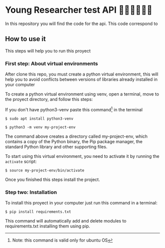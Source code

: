 # Young Researcher test API 👩‍🔬🧑‍🔬👩‍🔬

In this repository you will find the code for the api. This code  correspond to 

## How to use it 
This steps will help you to run this proyect

### First step: About virtual environments

After clone this repo, you must create a python virtual environment, this will help you to avoid conflicts between versions of libraries already installed in your computer

To create a python virtual environment using venv, open a terminal, move to the proyect directory, and follow this steps:

If you don't have python3-venv paste this command[^1] in the terminal 

```
$ sudo apt install python3-venv

``` 

[^1]: Note: this command is valid only for ubuntu OS


```
$ python3 -m venv my-project-env
``` 

The command above creates a directory called my-project-env, which contains a copy of the Python binary, the Pip package manager, the standard Python library and other supporting files.

To start using this virtual environment, you need to activate it by running the `activate` script:

```
$ source my-project-env/bin/activate
``` 

Once you finished this steps install the project.

### Step two: Installation

To install this proyect in your computer just run this command in a terminal:

```
$ pip install requirements.txt
``` 

This command will automatically add and delete modules to requirements.txt installing them using pip.